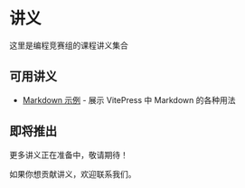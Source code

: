 # 讲义

这里是编程竞赛组的课程讲义集合

## 可用讲义

- [Markdown 示例](./Handouts/markdown-examples.md) - 展示 VitePress 中 Markdown 的各种用法

## 即将推出

更多讲义正在准备中，敬请期待！

如果你想贡献讲义，欢迎联系我们。

